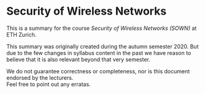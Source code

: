 # Security of Wireless Networks

This is a summary for the course *Security of Wireless Networks (SOWN)* at ETH Zurich.

This summary was originally created during the autumn semester 2020.
But due to the few changes in syllabus content in the past we have reason to believe that it is also
relevant beyond that very semester. 

We do not guarantee correctness or completeness, nor is this document endorsed by the lecturers.  
Feel free to point out any erratas.
